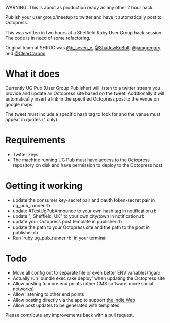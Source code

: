 WARNING: This is about as production ready as any other 2 hour hack.

Publish your user group/meetup to twitter and have it automatically post to Octopress.

This was written in two hours at a Sheffield Ruby User Group hack session. 
The code is in need of some refactoring.

Original team at SHRUG was [@b_seven_e](https://twitter.com/b_seven_e), 
[@ShadowKoBolt](https://www.twitter.com/ShadowKoBolt), 
[@jamgregory](https://www.twitter.com/jamgregory) and [@ClearCarbon](https://www.twitter.com/ClearCarbon)


# What it does

Currently UG Pub (User Group Publisher) will listen to a twitter stream you provide 
and update an Octopress site based on the tweet. Additionally it will automatically 
insert a link in the specified Octopress post to the venue on google maps.

The tweet must include a specific hash tag to look for and the venue must appear in
quotes (" only).

# Requirements

* Twitter keys
* The machine running UG Pub must have access to the Octopress repository on disk
and have permission to deploy to the Octopress host.

# Getting it working

* update the consumer key-secret pair and oauth token-secret pair in ug_pub_runner.rb
* update #TestUgPubAnnounce to your own hash tag in notification.rb
* update ", Sheffield, UK" to your own city/town in notification.rb
* update your Octopress post template in publisher.rb
* update the path to your Octopress site and the path to the post in publisher.rb
* Run 'ruby ug_pub_runner.rb' in your terminal

# Todo

* Move all config out to separate file or even better ENV variables/figaro
* Actually run 'bundle exec rake deploy' when updating the Octopress site
* Allow posting to more end points (other CMS software, more social networks)
* Allow listening to other end points
* Allow posting directly via the app to support [the Indie Web](http://indiewebify.me/)
* Allow post updates to be generated with templates

Please contribute any improvements back with a pull request.
